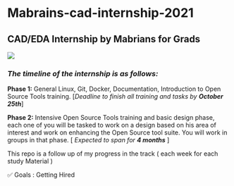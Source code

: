 #  Mabrains-cad-internship-2021  


## CAD/EDA Internship by Mabrians for Grads  



![](https://i.ibb.co/LZKsnB8/74658853.png)


### _**The timeline of the internship is as follows:**_

**Phase 1:** General Linux, Git, Docker, Documentation, Introduction to Open Source Tools training. [_Deadline to finish all training and tasks by **October 25th**_]  

**Phase 2:** Intensive Open Source Tools training and basic design phase, each one of you will be tasked to work on a design based on his area of interest and work on enhancing the Open Source tool suite. You will work in groups in that phase. [ _Expected to span for **4 months**_ ]  


This repo is a follow up of my progress in the track ( each week for each study Material )

:white_check_mark: Goals : Getting Hired 
